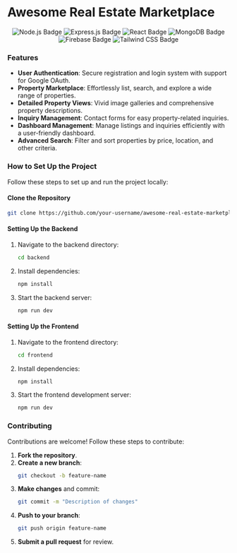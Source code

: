 # Awesome Real Estate Marketplace

<p align="center">
  <img src="https://img.shields.io/badge/Node.js-339933?style=for-the-badge&logo=node-dot-js&logoColor=white" alt="Node.js Badge" />
  <img src="https://img.shields.io/badge/Express.js-000000?style=for-the-badge&logo=express&logoColor=white" alt="Express.js Badge" />
  <img src="https://img.shields.io/badge/React-61DAFB?style=for-the-badge&logo=react&logoColor=black" alt="React Badge" />
  <img src="https://img.shields.io/badge/MongoDB-47A248?style=for-the-badge&logo=mongodb&logoColor=white" alt="MongoDB Badge" />
  <img src="https://img.shields.io/badge/Firebase-FFCA28?style=for-the-badge&logo=firebase&logoColor=black" alt="Firebase Badge" />
  <img src="https://img.shields.io/badge/Tailwind_CSS-38B2AC?style=for-the-badge&logo=tailwind-css&logoColor=white" alt="Tailwind CSS Badge" />
</p>


### Features

- **User Authentication**: Secure registration and login system with support for Google OAuth.
- **Property Marketplace**: Effortlessly list, search, and explore a wide range of properties.
- **Detailed Property Views**: Vivid image galleries and comprehensive property descriptions.
- **Inquiry Management**: Contact forms for easy property-related inquiries.
- **Dashboard Management**: Manage listings and inquiries efficiently with a user-friendly dashboard.
- **Advanced Search**: Filter and sort properties by price, location, and other criteria.



### How to Set Up the Project

Follow these steps to set up and run the project locally:

#### Clone the Repository
```bash
git clone https://github.com/your-username/awesome-real-estate-marketplace.git
```


####  Setting Up the Backend
1. Navigate to the backend directory:
   ```bash
   cd backend
   ```

2. Install dependencies:
   ```bash
   npm install
   ```

3. Start the backend server:
   ```bash
   npm run dev
   ```


#### Setting Up the Frontend
1. Navigate to the frontend directory:
   ```bash
   cd frontend
   ```

2. Install dependencies:
   ```bash
   npm install
   ```

3. Start the frontend development server:
   ```bash
   npm run dev
   ```

### Contributing

Contributions are welcome! Follow these steps to contribute:

1. **Fork the repository**.
2. **Create a new branch**:
   ```bash
   git checkout -b feature-name
   ```
3. **Make changes** and commit:
   ```bash
   git commit -m "Description of changes"
   ```
4. **Push to your branch**:
   ```bash
   git push origin feature-name
   ```
5. **Submit a pull request** for review.

#
